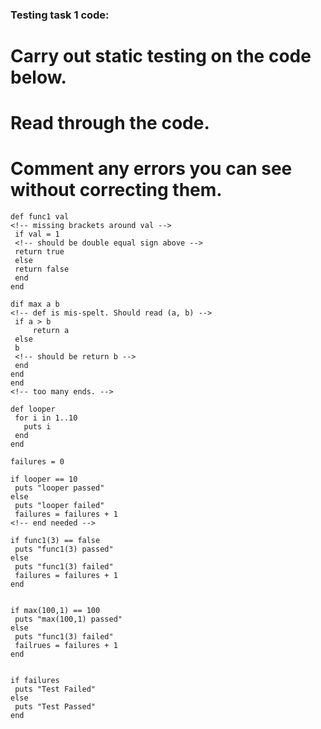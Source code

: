 ### Testing task 1 code:

# Carry out static testing on the code below.  
# Read through the code.  
# Comment any errors you can see without correcting them.

 ```
def func1 val  
<!-- missing brackets around val -->
  if val = 1
  <!-- should be double equal sign above -->
  return true
  else
  return false
  end
end

dif max a b
<!-- def is mis-spelt. Should read (a, b) -->
  if a > b
      return a
  else
  b
  <!-- should be return b -->
  end
end
end
<!-- too many ends. -->

def looper
  for i in 1..10
    puts i
  end
end

failures = 0

if looper == 10
  puts "looper passed"
else
  puts "looper failed"
  failures = failures + 1
<!-- end needed -->

if func1(3) == false
  puts "func1(3) passed"
else
  puts "func1(3) failed"
  failures = failures + 1
end


if max(100,1) == 100
  puts "max(100,1) passed"
else
  puts "func1(3) failed"
  failrues = failures + 1
end


if failures
  puts "Test Failed"
else
  puts "Test Passed"
end

```
